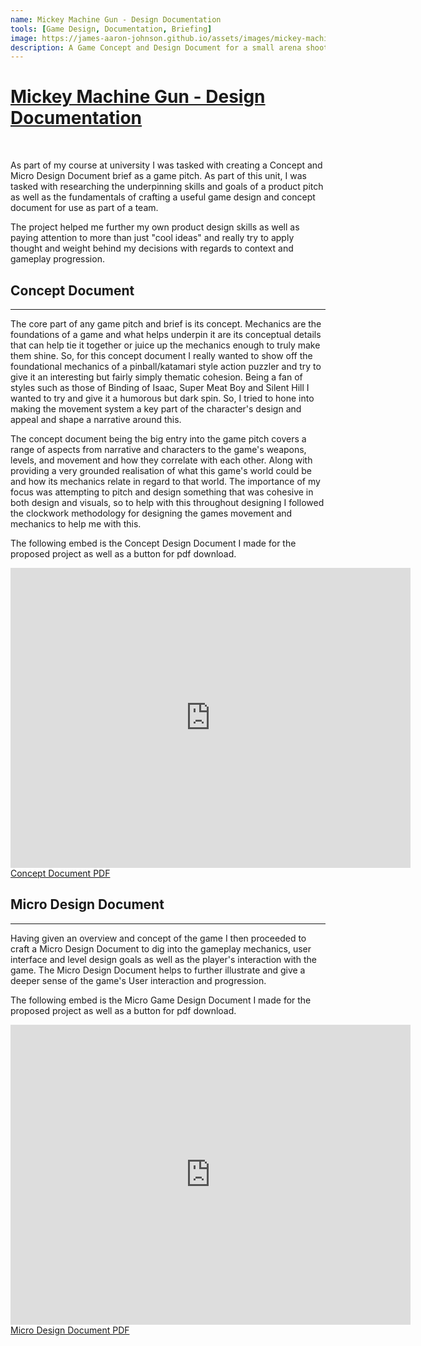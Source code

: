 ```yaml
---
name: Mickey Machine Gun - Design Documentation
tools: [Game Design, Documentation, Briefing]
image: https://james-aaron-johnson.github.io/assets/images/mickey-machine-gun/project-cover.jpg
description: A Game Concept and Design Document for a small arena shooter/puzzler.
---
```


<u>Mickey Machine Gun - Design Documentation</u>
===========================

<br>

As part of my course at university I was tasked with creating a Concept and Micro Design Document brief as a game pitch. As part of this unit, I was tasked with researching the underpinning skills and goals of a product pitch as well as the fundamentals of crafting a useful game design and concept document for use as part of a team.

The project helped me further my own product design skills as well as paying attention to more than just "cool ideas" and really try to apply thought and weight behind my decisions with regards to context and gameplay progression.

## Concept Document
---

The core part of any game pitch and brief is its concept. Mechanics are the foundations of a game and what helps underpin it are its conceptual details that can help tie it together or juice up the mechanics enough to truly make them shine. So, for this concept document I really wanted to show off the foundational mechanics of a pinball/katamari style action puzzler and try to give it an interesting but fairly simply thematic cohesion. Being a fan of styles such as those of Binding of Isaac, Super Meat Boy and Silent Hill I wanted to try and give it a humorous but dark spin. So, I tried to hone into making the movement system a key part of the character's design and appeal and shape a narrative around this.

The concept document being the big entry into the game pitch covers a range of aspects from narrative and characters to the game's weapons, levels, and movement and how they correlate with each other. Along with providing a very grounded realisation of what this game's world could be and how its mechanics relate in regard to that world. The importance of my focus was attempting to pitch and design something that was cohesive in both design and visuals, so to help with this throughout designing I followed the clockwork methodology for designing the games movement and mechanics to help me with this.

The following embed is the Concept Design Document I made for the proposed project as well as a button for pdf download.

<div class="pdf-container">
    <iframe loading="lazy" frameborder="0" scrolling="no"
        width="640" height="480"
        src="https://drive.google.com/file/d/14A4rXHgFBKFxSaqJMeKhhZOXGTvd8Kpe/preview"
        onload="$('.pdf-container').css('background-image', 'none');">
    </iframe>
</div>

<div class="text-center">
<a href="https://james-aaron-johnson.github.io/assets/files/mickey-machine-gun/Concept Document.pdf" class="button" target="_blank">Concept Document PDF</a>
</div>

## Micro Design Document
---

Having given an overview and concept of the game I then proceeded to craft a Micro Design Document to dig into the gameplay mechanics, user interface and level design goals as well as the player's interaction with the game. The Micro Design Document helps to further illustrate and give a deeper sense of the game's User interaction and progression.

The following embed is the Micro Game Design Document I made for the proposed project as well as a button for pdf download.

<div class="pdf-container">
    <iframe loading="lazy" frameborder="0" scrolling="no"
        width="640" height="480"
        src="https://drive.google.com/file/d/1kAcb1wLQ6PoI1PmQxhaBMkKVbHqTd-Br/preview" 
        onload="$('.pdf-container').css('background-image', 'none');">
    </iframe>
</div>

<div class="text-center">
<a href="https://james-aaron-johnson.github.io/assets/files/mickey-machine-gun/Micro Design Document.pdf" class="button" target="_blank">Micro Design Document PDF</a>
</div>
